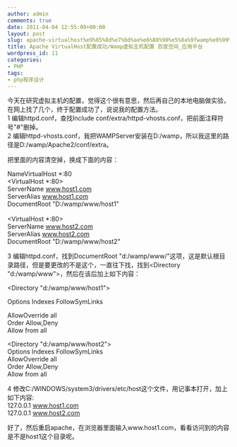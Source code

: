 ```yaml
---
author: admin
comments: true
date: 2011-04-04 12:55:00+00:00
layout: post
slug: apache-virtualhost%e9%85%8d%e7%bd%ae%e6%88%90%e5%8a%9fwamp%e8%99%9a%e6%8b%9f%e4%b8%bb%e6%9c%ba%e9%85%8d%e7%bd%ae-%e7%99%be%e5%ba%a6%e7%a9%ba%e9%97%b4_%e5%ba%94%e7%94%a8%e5%b9%b3%e5%8f%b0
title: Apache VirtualHost配置成功/Wamp虚拟主机配置 百度空间_应用平台
wordpress_id: 11
categories:
- PHP
tags:
- php程序设计
---
```

















今天在研究虚拟主机的配置，觉得这个很有意思，然后再自己的本地电脑做实验，在网上找了几个，终于配置成功了，说说我的配置方法。  
1 编辑httpd.conf，查找Include conf/extra/httpd-vhosts.conf，把前面注释符号"#"删掉。  
2 编辑httpd-vhosts.conf，我把WAMPServer安装在D:/wamp，所以我这里的路径是D:/wamp/Apache2/conf/extra。   



把里面的内容清空掉，换成下面的内容：




NameVirtualHost *:80  
<VirtualHost *:80>  
ServerName www.host1.com  
ServerAlias www.host1.com  
DocumentRoot "D:/wamp/www/host1"  
</VirtualHost>  
<VirtualHost *:80>  
ServerName www.host2.com  
ServerAlias www.host2.com  
DocumentRoot "D:/wamp/www/host2"  
</VirtualHost>




3 编辑httpd.conf，找到DocumentRoot "d:/wamp/www/"这项，这是默认根目录路径，但是要更改的不是这个，一直往下找，找到<Directory "d:/wamp/www">，然后在该</Directoory>后加上如下内容：




<Directory "d:/wamp/www/host1">




Options Indexes FollowSymLinks


AllowOverride all  
Order Allow,Deny  
Allow from all  
</Directory>  
  
<Directory "d:/wamp/www/host2">  
Options Indexes FollowSymLinks  
AllowOverride all  
Order Allow,Deny  
Allow from all  
</Directory>  
  
4 修改C:/WINDOWS/system3/drivers/etc/host这个文件，用记事本打开，加上如下内容:  
127.0.0.1 www.host1.com  
127.0.0.1 www.host2.com  
  
好了，然后重启apache，在浏览器里面输入www.host1.com，看看访问到的内容是不是host1这个目录呢。  

















